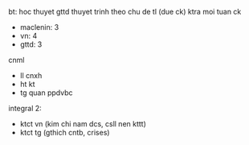 bt: hoc thuyet gttd
thuyet trinh theo chu de tl (due ck)
ktra moi tuan
ck
- maclenin: 3
- vn: 4
- gttd: 3

cnml
- ll cnxh
- ht kt
- tg quan ppdvbc

integral 2:
- ktct vn (kim chi nam dcs, csll nen kttt)
- ktct tg (gthich cntb, crises)
